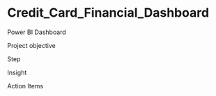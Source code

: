 # Credit_Card_Financial_Dashboard
Power BI Dashboard

Project objective

Step

Insight

Action Items
